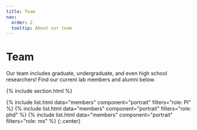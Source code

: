 ```yaml
---
title: Team
nav:
  order: 2
  tooltip: About our team
---
```


# <i class="fas fa-users"></i>Team

Our team includes graduate, undergraduate, and even high school researchers! Find our current lab members and alumni below.

{% include section.html %}

{%
  include list.html
  data="members"
  component="portrait"
  filters="role: PI"
%}
{%
  include list.html
  data="members"
  component="portrait"
  filters="role: phd"
%}
{%
  include list.html
  data="members"
  component="portrait"
  filters="role: ms"
%}
{:.center}

